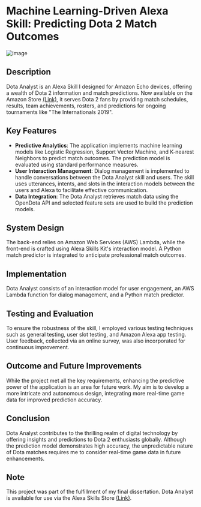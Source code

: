 # Machine Learning-Driven Alexa Skill: Predicting Dota 2 Match Outcomes
![image](https://github.com/edwintyx/Dota-Analyst/assets/23330497/b4329773-e1a1-460e-ad0e-8eb69e6fb59b)

## Description
Dota Analyst is an Alexa Skill I designed for Amazon Echo devices, offering a wealth of Dota 2 information and match predictions. Now available on the Amazon Store [(Link)](https://www.amazon.com/Edwin-Dota-Analyst/dp/B07WDJDWRJ), it serves Dota 2 fans by providing match schedules, results, team achievements, rosters, and predictions for ongoing tournaments like "The Internationals 2019".

## Key Features
- **Predictive Analytics**: The application implements machine learning models like Logistic Regression, Support Vector Machine, and K-nearest Neighbors to predict match outcomes. The prediction model is evaluated using standard performance measures. 
- **User Interaction Management**: Dialog management is implemented to handle conversations between the Dota Analyst skill and users. The skill uses utterances, intents, and slots in the interaction models between the users and Alexa to facilitate effective communication.
- **Data Integration**: The Dota Analyst retrieves match data using the OpenDota API and selected feature sets are used to build the prediction models.

## System Design
The back-end relies on Amazon Web Services (AWS) Lambda, while the front-end is crafted using Alexa Skills Kit's interaction model. A Python match predictor is integrated to anticipate professional match outcomes.

## Implementation
Dota Analyst consists of an interaction model for user engagement, an AWS Lambda function for dialog management, and a Python match predictor.

## Testing and Evaluation
To ensure the robustness of the skill, I employed various testing techniques such as general testing, user slot testing, and Amazon Alexa app testing. User feedback, collected via an online survey, was also incorporated for continuous improvement.

## Outcome and Future Improvements
While the project met all the key requirements, enhancing the predictive power of the application is an area for future work. My aim is to develop a more intricate and autonomous design, integrating more real-time game data for improved prediction accuracy.

## Conclusion
Dota Analyst contributes to the thrilling realm of digital technology by offering insights and predictions to Dota 2 enthusiasts globally. Although the prediction model demonstrates high accuracy, the unpredictable nature of Dota matches requires me to consider real-time game data in future enhancements.

## Note
This project was part of the fulfillment of my final dissertation. Dota Analyst is available for use via the Alexa Skills Store [(Link)](https://www.amazon.com/Edwin-Dota-Analyst/dp/B07WDJDWRJ).
